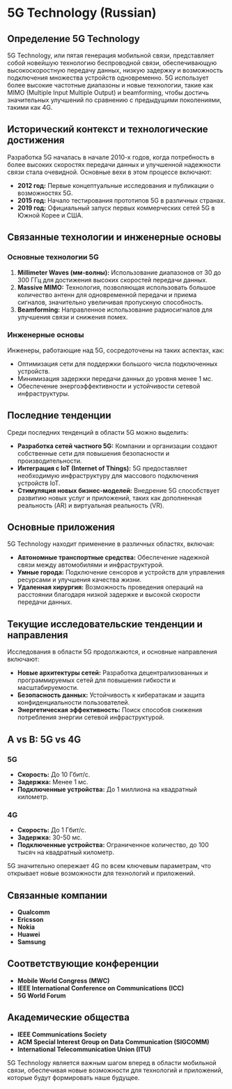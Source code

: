 # 5G Technology (Russian)

## Определение 5G Technology

5G Technology, или пятая генерация мобильной связи, представляет собой новейшую технологию беспроводной связи, обеспечивающую высокоскоростную передачу данных, низкую задержку и возможность подключения множества устройств одновременно. 5G использует более высокие частотные диапазоны и новые технологии, такие как MIMO (Multiple Input Multiple Output) и beamforming, чтобы достичь значительных улучшений по сравнению с предыдущими поколениями, такими как 4G.

## Исторический контекст и технологические достижения

Разработка 5G началась в начале 2010-х годов, когда потребность в более высоких скоростях передачи данных и улучшенной надежности связи стала очевидной. Основные вехи в этом процессе включают:

- **2012 год:** Первые концептуальные исследования и публикации о возможностях 5G.
- **2015 год:** Начало тестирования прототипов 5G в различных странах.
- **2019 год:** Официальный запуск первых коммерческих сетей 5G в Южной Корее и США.

## Связанные технологии и инженерные основы

### Основные технологии 5G

1. **Millimeter Waves (мм-волны):** Использование диапазонов от 30 до 300 ГГц для достижения высоких скоростей передачи данных.
2. **Massive MIMO:** Технология, позволяющая использовать большое количество антенн для одновременной передачи и приема сигналов, значительно увеличивая пропускную способность.
3. **Beamforming:** Направленное использование радиосигналов для улучшения связи и снижения помех.

### Инженерные основы

Инженеры, работающие над 5G, сосредоточены на таких аспектах, как:

- Оптимизация сети для поддержки большого числа подключенных устройств.
- Минимизация задержки передачи данных до уровня менее 1 мс.
- Обеспечение энергоэффективности и устойчивости сетевой инфраструктуры.

## Последние тенденции

Среди последних тенденций в области 5G можно выделить:

- **Разработка сетей частного 5G:** Компании и организации создают собственные сети для повышения безопасности и производительности.
- **Интеграция с IoT (Internet of Things):** 5G предоставляет необходимую инфраструктуру для массового подключения устройств IoT.
- **Стимуляция новых бизнес-моделей:** Внедрение 5G способствует развитию новых услуг и приложений, таких как дополненная реальность (AR) и виртуальная реальность (VR).

## Основные приложения

5G Technology находит применение в различных областях, включая:

- **Автономные транспортные средства:** Обеспечение надежной связи между автомобилями и инфраструктурой.
- **Умные города:** Подключение сенсоров и устройств для управления ресурсами и улучшения качества жизни.
- **Удаленная хирургия:** Возможность проведения операций на расстоянии благодаря низкой задержке и высокой скорости передачи данных.

## Текущие исследовательские тенденции и направления

Исследования в области 5G продолжаются, и основные направления включают:

- **Новые архитектуры сетей:** Разработка децентрализованных и программируемых сетей для повышения гибкости и масштабируемости.
- **Безопасность данных:** Устойчивость к кибератакам и защита конфиденциальности пользователей.
- **Энергетическая эффективность:** Поиск способов снижения потребления энергии сетевой инфраструктурой.

## A vs B: 5G vs 4G

### 5G

- **Скорость:** До 10 Гбит/с.
- **Задержка:** Менее 1 мс.
- **Подключенные устройства:** До 1 миллиона на квадратный километр.

### 4G

- **Скорость:** До 1 Гбит/с.
- **Задержка:** 30-50 мс.
- **Подключенные устройства:** Ограниченное количество, до 100 тысяч на квадратный километр.

5G значительно опережает 4G по всем ключевым параметрам, что открывает новые возможности для технологий и приложений.

## Связанные компании

- **Qualcomm**
- **Ericsson**
- **Nokia**
- **Huawei**
- **Samsung**

## Соответствующие конференции

- **Mobile World Congress (MWC)**
- **IEEE International Conference on Communications (ICC)**
- **5G World Forum**

## Академические общества

- **IEEE Communications Society**
- **ACM Special Interest Group on Data Communication (SIGCOMM)**
- **International Telecommunication Union (ITU)**

5G Technology является важным шагом вперед в области мобильной связи, обеспечивая новые возможности для технологий и приложений, которые будут формировать наше будущее.